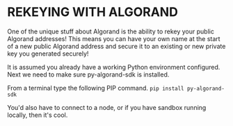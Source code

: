 # REKEYING WITH ALGORAND 

One of the unique stuff about Algorand is the ability to rekey your public Algorand addresses! This means you can have your own name at the start of a new public Algorand address and secure it to an existing or new private key you generated securely!


It is assumed you already have a working Python environment configured. Next we need to make sure py-algorand-sdk is installed. 

From a terminal type the following PIP command.
`pip install py-algorand-sdk`

You'd also have to connect to a node, or if you have sandbox running locally, then it's cool. 

